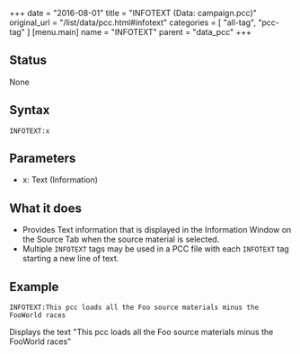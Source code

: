 +++
date = "2016-08-01"
title = "INFOTEXT (Data: campaign.pcc)"
original_url = "/list/data/pcc.html#infotext"
categories = [ "all-tag", "pcc-tag" ]
[menu.main]
    name = "INFOTEXT"
    parent = "data_pcc"
+++

## Status

None

## Syntax

`INFOTEXT:x`

## Parameters

-   x: Text (Information)



What it does
------------

-   Provides Text information that is displayed in the Information
    Window on the Source Tab when the source material is selected.
-   Multiple `INFOTEXT` tags may be used in a <span class="lstfile"> PCC
    </span> file with each `INFOTEXT` tag starting a new line of text.

Example
-------

`INFOTEXT:This pcc loads all the Foo source materials minus the FooWorld races`

Displays the text "This pcc loads all the Foo source materials minus the
FooWorld races"

